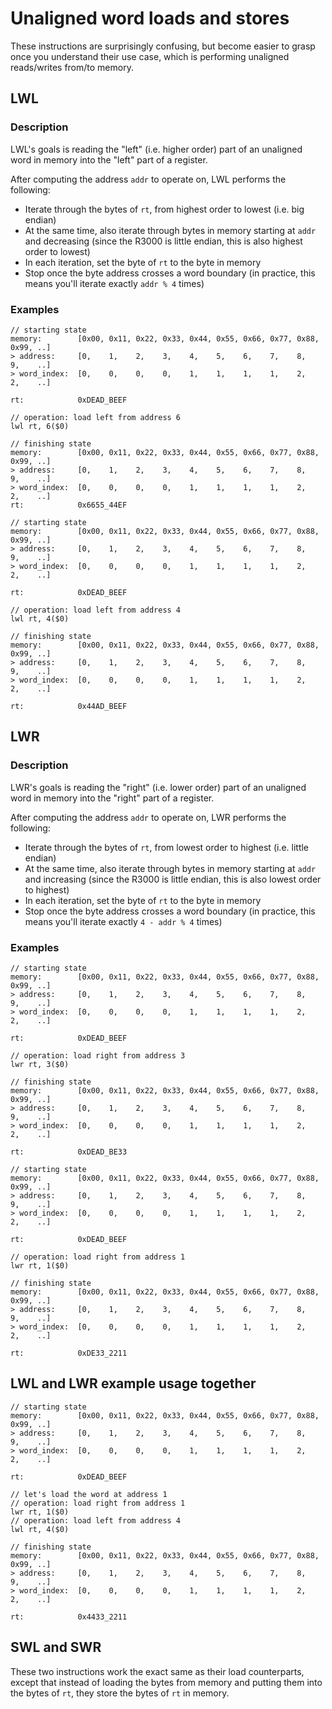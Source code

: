# Unaligned word loads and stores
These instructions are surprisingly confusing, but become easier to grasp once you understand their 
use case, which is performing unaligned reads/writes from/to memory.

## LWL
### Description
LWL's goals is reading the "left" (i.e. higher order) part of an unaligned word in memory into the 
"left" part of a register.

After computing the address `addr` to operate on, LWL performs the following:
- Iterate through the bytes of `rt`, from highest order to lowest (i.e. big endian)
- At the same time, also iterate through bytes in memory starting at `addr` and decreasing (since 
  the R3000 is little endian, this is also highest order to lowest)
- In each iteration, set the byte of `rt` to the byte in memory
- Stop once the byte address crosses a word boundary (in practice, this means you'll iterate exactly
  `addr % 4` times)

### Examples
```
// starting state
memory:        [0x00, 0x11, 0x22, 0x33, 0x44, 0x55, 0x66, 0x77, 0x88, 0x99, ..]
> address:     [0,    1,    2,    3,    4,    5,    6,    7,    8,    9,    ..]
> word_index:  [0,    0,    0,    0,    1,    1,    1,    1,    2,    2,    ..]

rt:            0xDEAD_BEEF

// operation: load left from address 6
lwl rt, 6($0)

// finishing state
memory:        [0x00, 0x11, 0x22, 0x33, 0x44, 0x55, 0x66, 0x77, 0x88, 0x99, ..]
> address:     [0,    1,    2,    3,    4,    5,    6,    7,    8,    9,    ..]
> word_index:  [0,    0,    0,    0,    1,    1,    1,    1,    2,    2,    ..]
rt:            0x6655_44EF
```
```
// starting state
memory:        [0x00, 0x11, 0x22, 0x33, 0x44, 0x55, 0x66, 0x77, 0x88, 0x99, ..]
> address:     [0,    1,    2,    3,    4,    5,    6,    7,    8,    9,    ..]
> word_index:  [0,    0,    0,    0,    1,    1,    1,    1,    2,    2,    ..]

rt:            0xDEAD_BEEF

// operation: load left from address 4
lwl rt, 4($0)

// finishing state
memory:        [0x00, 0x11, 0x22, 0x33, 0x44, 0x55, 0x66, 0x77, 0x88, 0x99, ..]
> address:     [0,    1,    2,    3,    4,    5,    6,    7,    8,    9,    ..]
> word_index:  [0,    0,    0,    0,    1,    1,    1,    1,    2,    2,    ..]

rt:            0x44AD_BEEF
```

## LWR
### Description
LWR's goals is reading the "right" (i.e. lower order) part of an unaligned word in memory into the 
"right" part of a register.

After computing the address `addr` to operate on, LWR performs the following:
- Iterate through the bytes of `rt`, from lowest order to highest (i.e. little endian)
- At the same time, also iterate through bytes in memory starting at `addr` and increasing (since 
  the R3000 is little endian, this is also lowest order to highest)
- In each iteration, set the byte of `rt` to the byte in memory
- Stop once the byte address crosses a word boundary (in practice, this means you'll iterate exactly
  `4 - addr % 4` times)

### Examples
```
// starting state
memory:        [0x00, 0x11, 0x22, 0x33, 0x44, 0x55, 0x66, 0x77, 0x88, 0x99, ..]
> address:     [0,    1,    2,    3,    4,    5,    6,    7,    8,    9,    ..]
> word_index:  [0,    0,    0,    0,    1,    1,    1,    1,    2,    2,    ..]

rt:            0xDEAD_BEEF

// operation: load right from address 3
lwr rt, 3($0)

// finishing state
memory:        [0x00, 0x11, 0x22, 0x33, 0x44, 0x55, 0x66, 0x77, 0x88, 0x99, ..]
> address:     [0,    1,    2,    3,    4,    5,    6,    7,    8,    9,    ..]
> word_index:  [0,    0,    0,    0,    1,    1,    1,    1,    2,    2,    ..]

rt:            0xDEAD_BE33
```
```
// starting state
memory:        [0x00, 0x11, 0x22, 0x33, 0x44, 0x55, 0x66, 0x77, 0x88, 0x99, ..]
> address:     [0,    1,    2,    3,    4,    5,    6,    7,    8,    9,    ..]
> word_index:  [0,    0,    0,    0,    1,    1,    1,    1,    2,    2,    ..]

rt:            0xDEAD_BEEF

// operation: load right from address 1
lwr rt, 1($0)

// finishing state
memory:        [0x00, 0x11, 0x22, 0x33, 0x44, 0x55, 0x66, 0x77, 0x88, 0x99, ..]
> address:     [0,    1,    2,    3,    4,    5,    6,    7,    8,    9,    ..]
> word_index:  [0,    0,    0,    0,    1,    1,    1,    1,    2,    2,    ..]

rt:            0xDE33_2211
```

## LWL and LWR example usage together
```
// starting state
memory:        [0x00, 0x11, 0x22, 0x33, 0x44, 0x55, 0x66, 0x77, 0x88, 0x99, ..]
> address:     [0,    1,    2,    3,    4,    5,    6,    7,    8,    9,    ..]
> word_index:  [0,    0,    0,    0,    1,    1,    1,    1,    2,    2,    ..]

rt:            0xDEAD_BEEF

// let's load the word at address 1
// operation: load right from address 1
lwr rt, 1($0)
// operation: load left from address 4
lwl rt, 4($0)

// finishing state
memory:        [0x00, 0x11, 0x22, 0x33, 0x44, 0x55, 0x66, 0x77, 0x88, 0x99, ..]
> address:     [0,    1,    2,    3,    4,    5,    6,    7,    8,    9,    ..]
> word_index:  [0,    0,    0,    0,    1,    1,    1,    1,    2,    2,    ..]

rt:            0x4433_2211
```

## SWL and SWR
These two instructions work the exact same as their load counterparts, except that instead of 
loading the bytes from memory and putting them into the bytes of `rt`, they store the bytes of `rt`
in memory.
